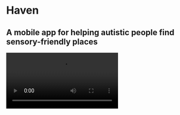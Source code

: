 # Haven
## A mobile app for helping autistic people find sensory-friendly places

![Demo video](assets/videos/SensoryAppDemo.mp4)
